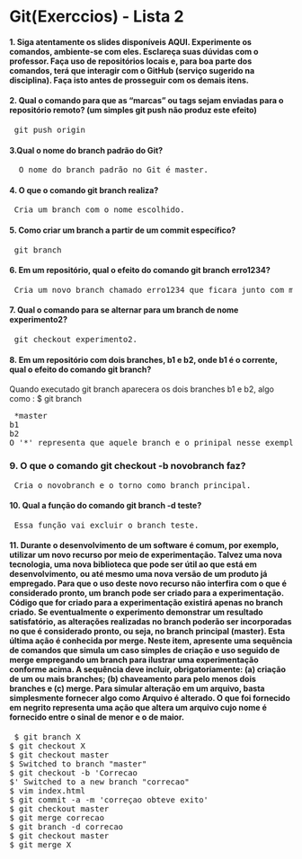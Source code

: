 # Git(Exerccios) - Lista 2

#### 1. Siga atentamente os slides disponíveis AQUI. Experimente os comandos, ambiente-se com eles. Esclareça suas dúvidas com o professor. Faça uso de repositórios locais e, para boa parte dos comandos, terá que interagir com o GitHub (serviço sugerido na disciplina). Faça isto antes de prosseguir com os demais itens.

#### 2. Qual o comando para que as “marcas” ou tags sejam enviadas para o repositório remoto? (um simples git push não produz este efeito)
<pre> git push origin <tag> </pre> 

#### 3.Qual o nome do branch padrão do Git?
<pre>  O nome do branch padrão no Git é master.</pre> 

#### 4. O que o comando git branch <branchname> realiza?
<pre> Cria um branch com o nome escolhido.</pre> 

#### 5. Como criar um branch a partir de um commit específico?
<pre> git branch <branchname> <commit> </pre> 

#### 6. Em um repositório, qual o efeito do comando git branch erro1234?
<pre> Cria um novo branch chamado erro1234 que ficara junto com master. </pre> 

#### 7. Qual o comando para se alternar para um branch de nome experimento2?
<pre> git checkout experimento2. </pre> 

#### 8. Em um repositório com dois branches, b1 e b2, onde b1 é o corrente, qual o efeito do comando git branch?
Quando executado git branch aparecera os dois branches b1 e b2, algo como :
$ git branch

<pre> *master
b1
b2
O '*' representa que aquele branch e o prinipal nesse exemplo master é o principal não tendo sido executado nenhum comando para que b1 ou b2 fosse o branch principal.
</pre> 
### 9. O que o comando git checkout -b novobranch faz?
<pre> Cria o novobranch e o torno como branch principal. </pre> 

#### 10. Qual a função do comando git branch -d teste?
<pre> Essa função vai excluir o branch teste.</pre> 

#### 11. Durante o desenvolvimento de um software é comum, por exemplo, utilizar um novo recurso por meio de experimentação. Talvez uma nova tecnologia, uma nova biblioteca que pode ser útil ao que está em desenvolvimento, ou até mesmo uma nova versão de um produto já empregado. Para que o uso deste novo recurso não interfira com o que é considerado pronto, um branch pode ser criado para a experimentação. Código que for criado para a experimentação existirá apenas no branch criado. Se eventualmente o experimento demonstrar um resultado satisfatório, as alterações realizadas no branch poderão ser incorporadas no que é considerado pronto, ou seja, no branch principal (master). Esta última ação é conhecida por merge. Neste item, apresente uma sequência de comandos que simula um caso simples de criação e uso seguido de merge empregando um branch para ilustrar uma experimentação conforme acima. A sequência deve incluir, obrigatoriamente: (a) criação de um ou mais branches; (b) chaveamento para pelo menos dois branches e (c) merge. Para simular alteração em um arquivo, basta simplesmente fornecer algo como Arquivo <nome> é alterado. O que foi fornecido em negrito representa uma ação que altera um arquivo cujo nome é fornecido entre o sinal de menor e o de maior.
<pre> $ git branch X
$ git checkout X
$ git checkout master 
$ Switched to branch "master"
$ git checkout -b 'Correcao
$' Switched to a new branch "correcao"
$ vim index.html 
$ git commit -a -m 'correçao obteve exito'
$ git checkout master 
$ git merge correcao
$ git branch -d correcao
$ git checkout master 
$ git merge X
</pre> 

